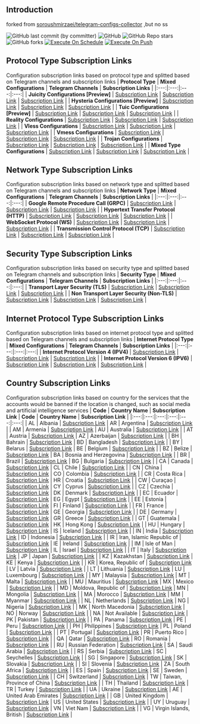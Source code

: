 ## Introduction
forked from [soroushmirzaei/telegram-configs-collector](https://github.com/soroushmirzaei/telegram-configs-collector) ,but no ss 

![GitHub last commit (by committer)](https://img.shields.io/github/last-commit/yyyr-otz/tele-providers-collectorr?label=Last%20Commit&color=%2338914b)
![GitHub](https://img.shields.io/github/license/yyyr-otz/tele-providers-collectorr?label=License&color=yellow)
![GitHub Repo stars](https://img.shields.io/github/stars/yyyr-otz/tele-providers-collectorr?label=Stars&color=red)
![GitHub forks](https://img.shields.io/github/forks/yyyr-otz/tele-providers-collectorr?label=Forks&color=blue)
[![Execute On Schedule](https://github.com/yyyr-otz/tele-providers-collectorr/actions/workflows/schedule.yml/badge.svg)](https://github.com/yyyr-otz/tele-providers-collectorr/actions/workflows/schedule.yml)
[![Execute On Push](https://github.com/yyyr-otz/tele-providers-collectorr/actions/workflows/push.yml/badge.svg)](https://github.com/yyyr-otz/tele-providers-collectorr/actions/workflows/push.yml)


## Protocol Type Subscription Links
Configuration subscription links based on protocol type and splitted based on Telegram channels and subscription links
| **Protocol Type** | **Mixed Configurations** | **Telegram Channels** | **Subscription Links** |
|:---:|:---:|:---:|:---:|
| **Juicity Configurations [Preview]** | [Subscription Link](https://raw.githubusercontent.com/yyyr-otz/tele-providers-collectorr/no-ss/protocols/juicity) | [Subscription Link](https://raw.githubusercontent.com/yyyr-otz/tele-providers-collectorr/no-ss/channels/protocols/juicity) | [Subscription Link](https://raw.githubusercontent.com/yyyr-otz/tele-providers-collectorr/no-ss/subscribe/protocols/juicity) |
| **Hysteria Configurations [Preview]** | [Subscription Link](https://raw.githubusercontent.com/yyyr-otz/tele-providers-collectorr/no-ss/protocols/hysteria) | [Subscription Link](https://raw.githubusercontent.com/yyyr-otz/tele-providers-collectorr/no-ss/channels/protocols/hysteria) | [Subscription Link](https://raw.githubusercontent.com/yyyr-otz/tele-providers-collectorr/no-ss/subscribe/protocols/hysteria) |
| **Tuic Configurations [Preview]** | [Subscription Link](https://raw.githubusercontent.com/yyyr-otz/tele-providers-collectorr/no-ss/protocols/tuic) | [Subscription Link](https://raw.githubusercontent.com/yyyr-otz/tele-providers-collectorr/no-ss/channels/protocols/tuic) | [Subscription Link](https://raw.githubusercontent.com/yyyr-otz/tele-providers-collectorr/no-ss/subscribe/protocols/tuic) |
| **Reality Configurations** | [Subscription Link](https://raw.githubusercontent.com/yyyr-otz/tele-providers-collectorr/no-ss/protocols/reality) | [Subscription Link](https://raw.githubusercontent.com/yyyr-otz/tele-providers-collectorr/no-ss/channels/protocols/reality) | [Subscription Link](https://raw.githubusercontent.com/yyyr-otz/tele-providers-collectorr/no-ss/subscribe/protocols/reality) |
| **Vless Configurations** | [Subscription Link](https://raw.githubusercontent.com/yyyr-otz/tele-providers-collectorr/no-ss/protocols/vless) | [Subscription Link](https://raw.githubusercontent.com/yyyr-otz/tele-providers-collectorr/no-ss/channels/protocols/vless) | [Subscription Link](https://raw.githubusercontent.com/yyyr-otz/tele-providers-collectorr/no-ss/subscribe/protocols/vless) |
| **Vmess Configurations** | [Subscription Link](https://raw.githubusercontent.com/yyyr-otz/tele-providers-collectorr/no-ss/protocols/vmess) | [Subscription Link](https://raw.githubusercontent.com/yyyr-otz/tele-providers-collectorr/no-ss/channels/protocols/vmess) | [Subscription Link](https://raw.githubusercontent.com/yyyr-otz/tele-providers-collectorr/no-ss/subscribe/protocols/vmess) |
| **Trojan Configurations** | [Subscription Link](https://raw.githubusercontent.com/yyyr-otz/tele-providers-collectorr/no-ss/protocols/trojan) | [Subscription Link](https://raw.githubusercontent.com/yyyr-otz/tele-providers-collectorr/no-ss/channels/protocols/trojan) | [Subscription Link](https://raw.githubusercontent.com/yyyr-otz/tele-providers-collectorr/no-ss/subscribe/protocols/trojan) |
| **Mixed Type Configurations** | [Subscription Link](https://raw.githubusercontent.com/yyyr-otz/tele-providers-collectorr/no-ss/splitted/mixed) | [Subscription Link](https://raw.githubusercontent.com/yyyr-otz/tele-providers-collectorr/no-ss/splitted/channels) | [Subscription Link](https://raw.githubusercontent.com/yyyr-otz/tele-providers-collectorr/no-ss/splitted/subscribe) |

## Network Type Subscription Links
Configuration subscription links based on network type and splitted based on Telegram channels and subscription links
| **Network Type** | **Mixed Configurations** | **Telegram Channels** | **Subscription Links** |
|:---:|:---:|:---:|:---:|
| **Google Remote Procedure Call (GRPC)** | [Subscription Link](https://raw.githubusercontent.com/yyyr-otz/tele-providers-collectorr/no-ss/networks/grpc) | [Subscription Link](https://raw.githubusercontent.com/yyyr-otz/tele-providers-collectorr/no-ss/channels/networks/grpc) | [Subscription Link](https://raw.githubusercontent.com/yyyr-otz/tele-providers-collectorr/no-ss/subscribe/networks/grpc) |
| **Hypertext Transfer Protocol (HTTP)** | [Subscription Link](https://raw.githubusercontent.com/yyyr-otz/tele-providers-collectorr/no-ss/networks/http) | [Subscription Link](https://raw.githubusercontent.com/yyyr-otz/tele-providers-collectorr/no-ss/channels/networks/http) | [Subscription Link](https://raw.githubusercontent.com/yyyr-otz/tele-providers-collectorr/no-ss/subscribe/networks/http) |
| **WebSocket Protocol (WS)** | [Subscription Link](https://raw.githubusercontent.com/yyyr-otz/tele-providers-collectorr/no-ss/networks/ws) | [Subscription Link](https://raw.githubusercontent.com/yyyr-otz/tele-providers-collectorr/no-ss/channels/networks/ws) | [Subscription Link](https://raw.githubusercontent.com/yyyr-otz/tele-providers-collectorr/no-ss/subscribe/networks/ws) |
 | **Transmission Control Protocol (TCP)** | [Subscription Link](https://raw.githubusercontent.com/yyyr-otz/tele-providers-collectorr/no-ss/networks/tcp) | [Subscription Link](https://raw.githubusercontent.com/yyyr-otz/tele-providers-collectorr/no-ss/channels/networks/tcp) | [Subscription Link](https://raw.githubusercontent.com/yyyr-otz/tele-providers-collectorr/no-ss/subscribe/networks/tcp) |

## Security Type Subscription Links
Configuration subscription links based on security type and splitted based on Telegram channels and subscription links
| **Security Type** | **Mixed Configurations** | **Telegram Channels** | **Subscription Links** |
|:---:|:---:|:---:|:---:|
| **Transport Layer Security (TLS)** | [Subscription Link](https://raw.githubusercontent.com/yyyr-otz/tele-providers-collectorr/no-ss/security/tls) | [Subscription Link](https://raw.githubusercontent.com/yyyr-otz/tele-providers-collectorr/no-ss/channels/security/tls) | [Subscription Link](https://raw.githubusercontent.com/yyyr-otz/tele-providers-collectorr/no-ss/subscribe/security/tls) |
| **Non Transport Layer Security (Non-TLS)** | [Subscription Link](https://raw.githubusercontent.com/yyyr-otz/tele-providers-collectorr/no-ss/security/non-tls) | [Subscription Link](https://raw.githubusercontent.com/yyyr-otz/tele-providers-collectorr/no-ss/channels/security/non-tls) | [Subscription Link](https://raw.githubusercontent.com/yyyr-otz/tele-providers-collectorr/no-ss/subscribe/security/non-tls) |

## Internet Protocol Type Subscription Links
Configuration subscription links based on internet protocol type and splitted based on Telegram channels and subscription links
| **Internet Protocol Type** | **Mixed Configurations** | **Telegram Channels** | **Subscription Links** |
|:---:|:---:|:---:|:---:|
| **Internet Protocol Version 4 (IPV4)** | [Subscription Link](https://raw.githubusercontent.com/yyyr-otz/tele-providers-collectorr/no-ss/layers/ipv4) | [Subscription Link](https://raw.githubusercontent.com/yyyr-otz/tele-providers-collectorr/no-ss/channels/layers/ipv4) | [Subscription Link](https://raw.githubusercontent.com/yyyr-otz/tele-providers-collectorr/no-ss/subscribe/layers/ipv4) |
| **Internet Protocol Version 6 (IPV6)** | [Subscription Link](https://raw.githubusercontent.com/yyyr-otz/tele-providers-collectorr/no-ss/layers/ipv6) | [Subscription Link](https://raw.githubusercontent.com/yyyr-otz/tele-providers-collectorr/no-ss/channels/layers/ipv6) | [Subscription Link](https://raw.githubusercontent.com/yyyr-otz/tele-providers-collectorr/no-ss/subscribe/layers/ipv6) |

## Country Subscription Links
Configuration subscription links based on country for the services that the accounts would be banned  if the location is changed, such as social media and artificial intelligence services
| **Code** | **Country Name** | **Subscription Link** | **Code** | **Country Name** | **Subscription Link** |
|:---:|:---:|:---:|:---:|:---:|:---:|
| AL | Albania | [Subscription Link](https://raw.githubusercontent.com/soroushmirzaei/telegram-configs-collector/main/countries/al/mixed) | AR | Argentina | [Subscription Link](https://raw.githubusercontent.com/soroushmirzaei/telegram-configs-collector/main/countries/ar/mixed) |
| AM | Armenia | [Subscription Link](https://raw.githubusercontent.com/soroushmirzaei/telegram-configs-collector/main/countries/am/mixed) | AU | Australia | [Subscription Link](https://raw.githubusercontent.com/soroushmirzaei/telegram-configs-collector/main/countries/au/mixed) |
| AT | Austria | [Subscription Link](https://raw.githubusercontent.com/soroushmirzaei/telegram-configs-collector/main/countries/at/mixed) | AZ | Azerbaijan | [Subscription Link](https://raw.githubusercontent.com/soroushmirzaei/telegram-configs-collector/main/countries/az/mixed) |
| BH | Bahrain | [Subscription Link](https://raw.githubusercontent.com/soroushmirzaei/telegram-configs-collector/main/countries/bh/mixed) | BD | Bangladesh | [Subscription Link](https://raw.githubusercontent.com/soroushmirzaei/telegram-configs-collector/main/countries/bd/mixed) |
| BY | Belarus | [Subscription Link](https://raw.githubusercontent.com/soroushmirzaei/telegram-configs-collector/main/countries/by/mixed) | BE | Belgium | [Subscription Link](https://raw.githubusercontent.com/soroushmirzaei/telegram-configs-collector/main/countries/be/mixed) |
| BZ | Belize | [Subscription Link](https://raw.githubusercontent.com/soroushmirzaei/telegram-configs-collector/main/countries/bz/mixed) | BA | Bosnia and Herzegovina | [Subscription Link](https://raw.githubusercontent.com/soroushmirzaei/telegram-configs-collector/main/countries/ba/mixed) |
| BR | Brazil | [Subscription Link](https://raw.githubusercontent.com/soroushmirzaei/telegram-configs-collector/main/countries/br/mixed) | BG | Bulgaria | [Subscription Link](https://raw.githubusercontent.com/soroushmirzaei/telegram-configs-collector/main/countries/bg/mixed) |
| CA | Canada | [Subscription Link](https://raw.githubusercontent.com/soroushmirzaei/telegram-configs-collector/main/countries/ca/mixed) | CL | Chile | [Subscription Link](https://raw.githubusercontent.com/soroushmirzaei/telegram-configs-collector/main/countries/cl/mixed) |
| CN | China | [Subscription Link](https://raw.githubusercontent.com/soroushmirzaei/telegram-configs-collector/main/countries/cn/mixed) | CO | Colombia | [Subscription Link](https://raw.githubusercontent.com/soroushmirzaei/telegram-configs-collector/main/countries/co/mixed) |
| CR | Costa Rica | [Subscription Link](https://raw.githubusercontent.com/soroushmirzaei/telegram-configs-collector/main/countries/cr/mixed) | HR | Croatia | [Subscription Link](https://raw.githubusercontent.com/soroushmirzaei/telegram-configs-collector/main/countries/hr/mixed) |
| CW | Curaçao | [Subscription Link](https://raw.githubusercontent.com/soroushmirzaei/telegram-configs-collector/main/countries/cw/mixed) | CY | Cyprus | [Subscription Link](https://raw.githubusercontent.com/soroushmirzaei/telegram-configs-collector/main/countries/cy/mixed) |
| CZ | Czechia | [Subscription Link](https://raw.githubusercontent.com/soroushmirzaei/telegram-configs-collector/main/countries/cz/mixed) | DK | Denmark | [Subscription Link](https://raw.githubusercontent.com/soroushmirzaei/telegram-configs-collector/main/countries/dk/mixed) |
| EC | Ecuador | [Subscription Link](https://raw.githubusercontent.com/soroushmirzaei/telegram-configs-collector/main/countries/ec/mixed) | EG | Egypt | [Subscription Link](https://raw.githubusercontent.com/soroushmirzaei/telegram-configs-collector/main/countries/eg/mixed) |
| EE | Estonia | [Subscription Link](https://raw.githubusercontent.com/soroushmirzaei/telegram-configs-collector/main/countries/ee/mixed) | FI | Finland | [Subscription Link](https://raw.githubusercontent.com/soroushmirzaei/telegram-configs-collector/main/countries/fi/mixed) |
| FR | France | [Subscription Link](https://raw.githubusercontent.com/soroushmirzaei/telegram-configs-collector/main/countries/fr/mixed) | GE | Georgia | [Subscription Link](https://raw.githubusercontent.com/soroushmirzaei/telegram-configs-collector/main/countries/ge/mixed) |
| DE | Germany | [Subscription Link](https://raw.githubusercontent.com/soroushmirzaei/telegram-configs-collector/main/countries/de/mixed) | GR | Greece | [Subscription Link](https://raw.githubusercontent.com/soroushmirzaei/telegram-configs-collector/main/countries/gr/mixed) |
| GT | Guatemala | [Subscription Link](https://raw.githubusercontent.com/soroushmirzaei/telegram-configs-collector/main/countries/gt/mixed) | HK | Hong Kong | [Subscription Link](https://raw.githubusercontent.com/soroushmirzaei/telegram-configs-collector/main/countries/hk/mixed) |
| HU | Hungary | [Subscription Link](https://raw.githubusercontent.com/soroushmirzaei/telegram-configs-collector/main/countries/hu/mixed) | IS | Iceland | [Subscription Link](https://raw.githubusercontent.com/soroushmirzaei/telegram-configs-collector/main/countries/is/mixed) |
| IN | India | [Subscription Link](https://raw.githubusercontent.com/soroushmirzaei/telegram-configs-collector/main/countries/in/mixed) | ID | Indonesia | [Subscription Link](https://raw.githubusercontent.com/soroushmirzaei/telegram-configs-collector/main/countries/id/mixed) |
| IR | Iran, Islamic Republic of | [Subscription Link](https://raw.githubusercontent.com/soroushmirzaei/telegram-configs-collector/main/countries/ir/mixed) | IE | Ireland | [Subscription Link](https://raw.githubusercontent.com/soroushmirzaei/telegram-configs-collector/main/countries/ie/mixed) |
| IM | Isle of Man | [Subscription Link](https://raw.githubusercontent.com/soroushmirzaei/telegram-configs-collector/main/countries/im/mixed) | IL | Israel | [Subscription Link](https://raw.githubusercontent.com/soroushmirzaei/telegram-configs-collector/main/countries/il/mixed) |
| IT | Italy | [Subscription Link](https://raw.githubusercontent.com/soroushmirzaei/telegram-configs-collector/main/countries/it/mixed) | JP | Japan | [Subscription Link](https://raw.githubusercontent.com/soroushmirzaei/telegram-configs-collector/main/countries/jp/mixed) |
| KZ | Kazakhstan | [Subscription Link](https://raw.githubusercontent.com/soroushmirzaei/telegram-configs-collector/main/countries/kz/mixed) | KE | Kenya | [Subscription Link](https://raw.githubusercontent.com/soroushmirzaei/telegram-configs-collector/main/countries/ke/mixed) |
| KR | Korea, Republic of | [Subscription Link](https://raw.githubusercontent.com/soroushmirzaei/telegram-configs-collector/main/countries/kr/mixed) | LV | Latvia | [Subscription Link](https://raw.githubusercontent.com/soroushmirzaei/telegram-configs-collector/main/countries/lv/mixed) |
| LT | Lithuania | [Subscription Link](https://raw.githubusercontent.com/soroushmirzaei/telegram-configs-collector/main/countries/lt/mixed) | LU | Luxembourg | [Subscription Link](https://raw.githubusercontent.com/soroushmirzaei/telegram-configs-collector/main/countries/lu/mixed) |
| MY | Malaysia | [Subscription Link](https://raw.githubusercontent.com/soroushmirzaei/telegram-configs-collector/main/countries/my/mixed) | MT | Malta | [Subscription Link](https://raw.githubusercontent.com/soroushmirzaei/telegram-configs-collector/main/countries/mt/mixed) |
| MU | Mauritius | [Subscription Link](https://raw.githubusercontent.com/soroushmirzaei/telegram-configs-collector/main/countries/mu/mixed) | MX | Mexico | [Subscription Link](https://raw.githubusercontent.com/soroushmirzaei/telegram-configs-collector/main/countries/mx/mixed) |
| MD | Moldova, Republic of | [Subscription Link](https://raw.githubusercontent.com/soroushmirzaei/telegram-configs-collector/main/countries/md/mixed) | MN | Mongolia | [Subscription Link](https://raw.githubusercontent.com/soroushmirzaei/telegram-configs-collector/main/countries/mn/mixed) |
| MA | Morocco | [Subscription Link](https://raw.githubusercontent.com/soroushmirzaei/telegram-configs-collector/main/countries/ma/mixed) | MM | Myanmar | [Subscription Link](https://raw.githubusercontent.com/soroushmirzaei/telegram-configs-collector/main/countries/mm/mixed) |
| NL | Netherlands | [Subscription Link](https://raw.githubusercontent.com/soroushmirzaei/telegram-configs-collector/main/countries/nl/mixed) | NG | Nigeria | [Subscription Link](https://raw.githubusercontent.com/soroushmirzaei/telegram-configs-collector/main/countries/ng/mixed) |
| MK | North Macedonia | [Subscription Link](https://raw.githubusercontent.com/soroushmirzaei/telegram-configs-collector/main/countries/mk/mixed) | NO | Norway | [Subscription Link](https://raw.githubusercontent.com/soroushmirzaei/telegram-configs-collector/main/countries/no/mixed) |
| NA | Not Available | [Subscription Link](https://raw.githubusercontent.com/soroushmirzaei/telegram-configs-collector/main/countries/na/mixed) | PK | Pakistan | [Subscription Link](https://raw.githubusercontent.com/soroushmirzaei/telegram-configs-collector/main/countries/pk/mixed) |
| PA | Panama | [Subscription Link](https://raw.githubusercontent.com/soroushmirzaei/telegram-configs-collector/main/countries/pa/mixed) | PE | Peru | [Subscription Link](https://raw.githubusercontent.com/soroushmirzaei/telegram-configs-collector/main/countries/pe/mixed) |
| PH | Philippines | [Subscription Link](https://raw.githubusercontent.com/soroushmirzaei/telegram-configs-collector/main/countries/ph/mixed) | PL | Poland | [Subscription Link](https://raw.githubusercontent.com/soroushmirzaei/telegram-configs-collector/main/countries/pl/mixed) |
| PT | Portugal | [Subscription Link](https://raw.githubusercontent.com/soroushmirzaei/telegram-configs-collector/main/countries/pt/mixed) | PR | Puerto Rico | [Subscription Link](https://raw.githubusercontent.com/soroushmirzaei/telegram-configs-collector/main/countries/pr/mixed) |
| QA | Qatar | [Subscription Link](https://raw.githubusercontent.com/soroushmirzaei/telegram-configs-collector/main/countries/qa/mixed) | RO | Romania | [Subscription Link](https://raw.githubusercontent.com/soroushmirzaei/telegram-configs-collector/main/countries/ro/mixed) |
| RU | Russian Federation | [Subscription Link](https://raw.githubusercontent.com/soroushmirzaei/telegram-configs-collector/main/countries/ru/mixed) | SA | Saudi Arabia | [Subscription Link](https://raw.githubusercontent.com/soroushmirzaei/telegram-configs-collector/main/countries/sa/mixed) |
| RS | Serbia | [Subscription Link](https://raw.githubusercontent.com/soroushmirzaei/telegram-configs-collector/main/countries/rs/mixed) | SC | Seychelles | [Subscription Link](https://raw.githubusercontent.com/soroushmirzaei/telegram-configs-collector/main/countries/sc/mixed) |
| SG | Singapore | [Subscription Link](https://raw.githubusercontent.com/soroushmirzaei/telegram-configs-collector/main/countries/sg/mixed) | SK | Slovakia | [Subscription Link](https://raw.githubusercontent.com/soroushmirzaei/telegram-configs-collector/main/countries/sk/mixed) |
| SI | Slovenia | [Subscription Link](https://raw.githubusercontent.com/soroushmirzaei/telegram-configs-collector/main/countries/si/mixed) | ZA | South Africa | [Subscription Link](https://raw.githubusercontent.com/soroushmirzaei/telegram-configs-collector/main/countries/za/mixed) |
| ES | Spain | [Subscription Link](https://raw.githubusercontent.com/soroushmirzaei/telegram-configs-collector/main/countries/es/mixed) | SE | Sweden | [Subscription Link](https://raw.githubusercontent.com/soroushmirzaei/telegram-configs-collector/main/countries/se/mixed) |
| CH | Switzerland | [Subscription Link](https://raw.githubusercontent.com/soroushmirzaei/telegram-configs-collector/main/countries/ch/mixed) | TW | Taiwan, Province of China | [Subscription Link](https://raw.githubusercontent.com/soroushmirzaei/telegram-configs-collector/main/countries/tw/mixed) |
| TH | Thailand | [Subscription Link](https://raw.githubusercontent.com/soroushmirzaei/telegram-configs-collector/main/countries/th/mixed) | TR | Turkey | [Subscription Link](https://raw.githubusercontent.com/soroushmirzaei/telegram-configs-collector/main/countries/tr/mixed) |
| UA | Ukraine | [Subscription Link](https://raw.githubusercontent.com/soroushmirzaei/telegram-configs-collector/main/countries/ua/mixed) | AE | United Arab Emirates | [Subscription Link](https://raw.githubusercontent.com/soroushmirzaei/telegram-configs-collector/main/countries/ae/mixed) |
| GB | United Kingdom | [Subscription Link](https://raw.githubusercontent.com/soroushmirzaei/telegram-configs-collector/main/countries/gb/mixed) | US | United States | [Subscription Link](https://raw.githubusercontent.com/soroushmirzaei/telegram-configs-collector/main/countries/us/mixed) |
| UY | Uruguay | [Subscription Link](https://raw.githubusercontent.com/soroushmirzaei/telegram-configs-collector/main/countries/uy/mixed) | VN | Viet Nam | [Subscription Link](https://raw.githubusercontent.com/soroushmirzaei/telegram-configs-collector/main/countries/vn/mixed) |
| VG | Virgin Islands, British | [Subscription Link](https://raw.githubusercontent.com/soroushmirzaei/telegram-configs-collector/main/countries/vg/mixed) |
